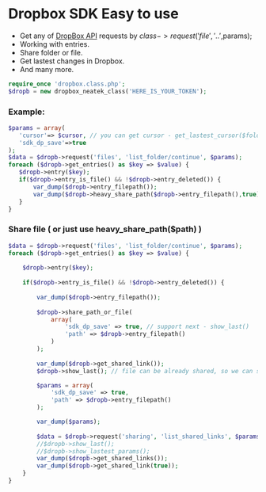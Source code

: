 # Dropbox SDK Easy to use

* Get any of [DropBox API](https://www.dropbox.com/developers/documentation/http/documentation) requests by $class->request('file','..',$params);
* Working with entries.
* Share folder or file.
* Get lastest changes in Dropbox.
* And many more.

```php
require_once 'dropbox.class.php';
$dropb = new dropbox_neatek_class('HERE_IS_YOUR_TOKEN');
```

### Example:

 ```php
 $params = array(
	'cursor'=> $cursor, // you can get cursor - get_lastest_cursor($folder = '', $params = array())
	'sdk_dp_save'=>true
);
$data = $dropb->request('files', 'list_folder/continue', $params);
foreach ($dropb->get_entries() as $key => $value) {
	$dropb->entry($key);
	if($dropb->entry_is_file() && !$dropb->entry_deleted()) {
		var_dump($dropb->entry_filepath());
		var_dump($dropb->heavy_share_path($dropb->entry_filepath(),true));
	}
}
```

### Share file ( or just use heavy_share_path($path) )
```php
$data = $dropb->request('files', 'list_folder/continue', $params);
foreach ($dropb->get_entries() as $key => $value) {
	
	$dropb->entry($key);
	
	if($dropb->entry_is_file() && !$dropb->entry_deleted()) {
		
		var_dump($dropb->entry_filepath());
		
		$dropb->share_path_or_file(
			array(
				'sdk_dp_save' => true, // support next - show_last()
				'path' => $dropb->entry_filepath()
			)
		);
		
		var_dump($dropb->get_shared_link());
		$dropb->show_last(); // file can be already shared, so we can see errors here.

		$params = array(
			'sdk_dp_save' => true,
			'path' => $dropb->entry_filepath()
		);

		var_dump($params);
		
		$data = $dropb->request('sharing', 'list_shared_links', $params);
		//$dropb->show_last();
		//$dropb->show_lastest_params();
		var_dump($dropb->get_shared_links());
		var_dump($dropb->get_shared_link(true));
	}
}
```
